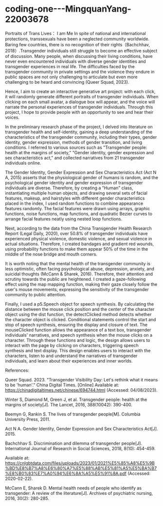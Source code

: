 # coding-one---MingquanYang-22003678
Portraits of Trans Lives： I am Me
In spite of national and international protections, transsexuals have been a neglected community worldwide. Baring few countries, there is no recognition of their rights（Bachchhav, 2018）.Transgender individuals still struggle to become an effective subject of discussion. Many people, when discussing their living conditions, have never even encountered individuals with diverse gender identities and transgender experiences in real life. The difficulties faced by the transgender community in private settings and the violence they endure in public spaces are not only challenging to articulate but even more challenging to be heard and convincing (Queer Squad, 2023).

Hence, I aim to create an interactive generative art project: with each click, it will randomly generate different portraits of transgender individuals. When clicking on each small avatar, a dialogue box will appear, and the voice will narrate the personal experiences of transgender individuals. Through this project, I hope to provide people with an opportunity to see and hear their voices.

In the preliminary research phase of the project, I delved into literature on transgender health and self-identity, gaining a deep understanding of the characteristics of the transgender community, including their types, gender identity, gender expression, methods of gender transition, and living conditions. I referred to various sources such as "Transgender people: health at the margins of society," "Gender identity, gender expression and sex characteristics act," and collected narratives from 21 transgender individuals online.

The Gender Identity, Gender Expression and Sex Characteristics Act (Act N A, 2015) asserts that the physiological gender of humans is random, and the psychological gender identity and gender expression of transgender individuals are diverse. Therefore, by creating a "Human" class, instantiating multiple human objects, and drawing several sets of facial features, makeup, and hairstyles with different gender characteristics placed in the index, I used random functions to combine appearance features randomly. The facial features were drawn using arrays, graphic functions, noise functions, map functions, and quadratic Bezier curves to arrange facial features neatly using nested loop functions.

Next, according to the data from the China Transgender Health Research Report (Legal Daily, 2020), over 50.8% of transgender individuals have experienced physical violence, domestic violence, and sexual violence in actual situations. Therefore, I created bandages and gradient red wounds, using probability functions to make them appear 50% of the time in the middle of the nose bridge and mouth corners.

It is worth noting that the mental health of the transgender community is less optimistic, often facing psychological abuse, depression, anxiety, and suicidal thoughts (McCann & Sharek, 2016). Therefore, their attention and scrutiny towards the public are heightened. I created a gaze-following effect using the map mapping function, making their gaze closely follow the user's mouse movements, expressing the sensitivity of the transgender community to public attention.

Finally, I used a p5.Speech object for speech synthesis. By calculating the distance between the mouse click position and the center of the character object using the dist function, the detectClicked method detects whether the character object is clicked. Conditional statements control the start and stop of speech synthesis, ensuring the display and closure of text. The mouseClicked function allows the appearance of a text box, transgender individuals' narratives, and speech synthesis when the mouse clicks on a character. Through these functions and logic, the design allows users to interact with the page by clicking on characters, triggering speech synthesis and text display. This design enables users to interact with the characters, listen to and understand the narratives of transgender individuals, and learn about their experiences and inner worlds.


References:

Queer Squad. 2023. "Transgender Visibility Day: Let's rethink what it means to be 'human'." China Digital Times. [Online] Available at: https://chinadigitaltimes.net/chinese/694744.html (Accessed: 04/08/2023).


Winter S, Diamond M, Green J, et al. Transgender people: health at the margins of society[J]. The Lancet, 2016, 388(10042): 390-400.

Beemyn G, Rankin S. The lives of transgender people[M]. Columbia University Press, 2011.

Act N A. Gender Identity, Gender Expression and Sex Characteristics Act[J]. 2015.

Bachchhav S. Discrimination and dilemma of transgender people[J]. International Journal of Research in Social Sciences, 2018, 8(10): 454-459.

Available at: https://cnlgbtdata.com/files/uploads/2023/01/2021%E5%85%A8%E5%9B%BD%E8%B7%A8%E6%80%A7%E5%88%AB%E5%81%A5%E5%BA%B7%E8%B0%83%E7%A0%94%E6%8A%A5%E5%91%8A.pdf (Accessed: 2020-02-22).

McCann E, Sharek D. Mental health needs of people who identify as transgender: A review of the literature[J]. Archives of psychiatric nursing, 2016, 30(2): 280-285.

